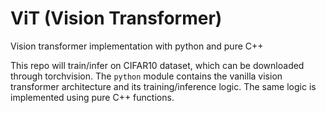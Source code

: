 # ViT (Vision Transformer)
Vision transformer implementation with python and pure C++

This repo will train/infer on CIFAR10 dataset, which can be downloaded through torchvision.
The `python` module contains the vanilla vision transformer architecture and its training/inference logic.
The same logic is implemented using pure C++ functions.
